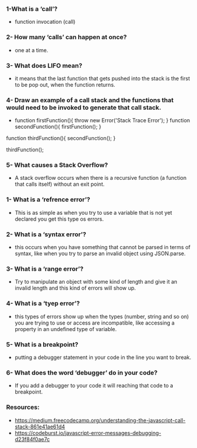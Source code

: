 ### 1-What is a ‘call’?
- function invocation (call)


### 2- How many ‘calls’ can happen at once?
- one at a time.

### 3- What does LIFO mean? 
- it means that the last function that gets pushed into the stack is the first to be pop out, when the function returns.

### 4- Draw an example of a call stack and the functions that would need to be invoked to generate that call stack.
- function firstFunction(){
  throw new Error('Stack Trace Error');
}
function secondFunction(){
  firstFunction();
}

function thirdFunction(){
  secondFunction();
}

thirdFunction();


### 5- What causes a Stack Overflow?
- A stack overflow occurs when there is a recursive function (a function that calls itself) without an exit point.



### 1- What is a ‘refrence error’?
- This is as simple as when you try to use a variable that is not yet declared you get this type os errors.

### 2- What is a ‘syntax error’?
- this occurs when you have something that cannot be parsed in terms of syntax, like when you try to parse an invalid object using JSON.parse.


### 3- What is a ‘range error’?
- Try to manipulate an object with some kind of length and give it an invalid length and this kind of errors will show up.


### 4- What is a ‘tyep error’?
-  this types of errors show up when the types (number, string and so on) you are trying to use or access are incompatible, like accessing a property in an undefined type of variable.

### 5- What is a breakpoint?
- putting a debugger statement in your code in the line you want to break.

### 6- What does the word ‘debugger’ do in your code?
- If you add a debugger to your code it will reaching that code to a breakpoint.

### Resources:
- https://medium.freecodecamp.org/understanding-the-javascript-call-stack-861e41ae61d4
- https://codeburst.io/javascript-error-messages-debugging-d23f84f0ae7c